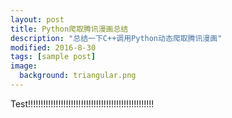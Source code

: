 ```yaml
---
layout: post
title: Python爬取腾讯漫画总结
description: "总结一下C++调用Python动态爬取腾讯漫画"
modified: 2016-8-30
tags: [sample post]
image:
  background: triangular.png
---
```


Test!!!!!!!!!!!!!!!!!!!!!!!!!!!!!!!!!!!!!!!!!!!!!!!!!!
